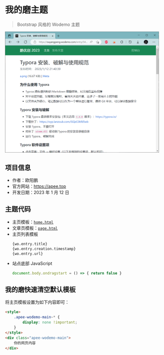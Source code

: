 # 我的磨主题

> Bootstrap 风格的 Wodemo 主题

![](./image.png)

## 项目信息

- 作者：欧阳鹏
- 官方网站：https://apee.top
- 开发日期：2023 年 1 月 12 日

## 主题代码

- 主页模板：[`home.html`](./home.html)
- 文章页模板：[`page.html`](./page.html)
- 主页列表模板
    ```
    {wo.entry.title}
    {wo.entry.creation.timestamp}
    {wo.entry.url}
    ```
- 站点底部 JavaScript
    ```js
    document.body.ondragstart = () => { return false }
    ```

## 我的磨快速清空默认模板

将主页模板设置为如下内容即可：

```html
<style>
    .apee-wodemo-main~* {
        display: none !important;
    }
</style>
<div class="apee-wodemo-main">
    你的网页内容
</div>
```